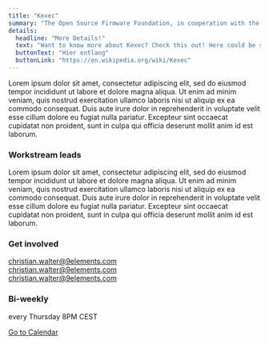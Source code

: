 ```yaml
---
title: "Kexec"
summary: "The Open Source Firmware Foundation, in cooperation with the coreboot community will organize a three day hackathon. Everyone from the Open-Source Firmware Community is welcome to join!"
details:
  headline: "More Details!"
  text: "Want to know more about Kexec? Check this out! Here could be some more text if you want."
  buttonText: "Hier entlang"
  buttonLink: "https://en.wikipedia.org/wiki/Kexec"
---
```


Lorem ipsum dolor sit amet, consectetur adipiscing elit, sed do eiusmod tempor incididunt ut labore et dolore magna aliqua. Ut enim ad minim veniam, quis nostrud exercitation ullamco laboris nisi ut aliquip ex ea commodo consequat. Duis aute irure dolor in reprehenderit in voluptate velit esse cillum dolore eu fugiat nulla pariatur. Excepteur sint occaecat cupidatat non proident, sunt in culpa qui officia deserunt mollit anim id est laborum.

### Workstream leads

Lorem ipsum dolor sit amet, consectetur adipiscing elit, sed do eiusmod tempor incididunt ut labore et dolore magna aliqua. Ut enim ad minim veniam, quis nostrud exercitation ullamco laboris nisi ut aliquip ex ea commodo consequat. Duis aute irure dolor in reprehenderit in voluptate velit esse cillum dolore eu fugiat nulla pariatur. Excepteur sint occaecat cupidatat non proident, sunt in culpa qui officia deserunt mollit anim id est laborum.

### Get involved

[christian.walter@9elements.com](mailto:christian.walter@9elements.com)  
[christian.walter@9elements.com](mailto:christian.walter@9elements.com)  
[christian.walter@9elements.com](mailto:christian.walter@9elements.com)

### Bi-weekly

every Thursday 8PM CEST

<a href="#" class="button">
  Go to Calendar
</a>
